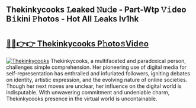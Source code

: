 ## Thekinkycooks 𝙻eaked 𝙽u𝚍e - Part-Wtp 𝚅𝚒deo B𝚒kini 𝙿hotos - Hot All 𝙻eaks Iv1hk

# <h2><a href="http://ld3kcg5.urlbe.top/?page=Thekinkycooks">🔗🔗👉👉 Thekinkycooks P𝚑oto𝚜Vid𝚎o</a></h2>

[![Thekinkycooks](https://i.imgur.com/eBuTRDB.gif)](http://ld3kcg5.urlbe.top/?page=Thekinkycooks)
Thekinkycooks, a multifaceted and paradoxical person, challenges simple comprehension. Her pioneering use of digital media for self-representation has enthralled and infuriated followers, igniting debates on identity, artistic expression, and the evolving nature of online societies. Though her next moves are unclear, her influence on the digital world is indisputable. With unwavering commitment and undeniable charm, Thekinkycooks presence in the virtual world is uncontainable.
